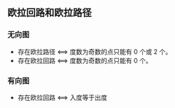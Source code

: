 ## 欧拉回路和欧拉路径

### 无向图
- 存在欧拉路径  <==>  度数为奇数的点只能有 0 个或 2 个。
- 存在欧拉回路  <==>  度数为奇数的点只能有 0 个。

### 有向图
- 存在欧拉回路  <==>  入度等于出度